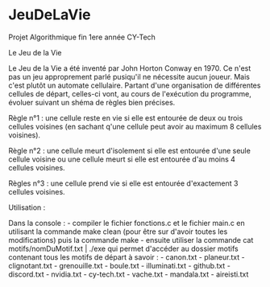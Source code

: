 # JeuDeLaVie
Projet Algorithmique fin 1ere année CY-Tech

Le Jeu de la Vie

Le Jeu de la Vie a été inventé par John Horton Conway en 1970. Ce n'est pas un jeu approprement parlé pusiqu'il ne nécessite aucun joueur.
Mais c'est plutôt un automate cellulaire. Partant d'une organisation de différentes cellules de départ, celles-ci vont, au cours de l'exécution
du programme, évoluer suivant un shéma de règles bien précises.

Règle n°1 : une cellule reste en vie si elle est entourée de deux ou trois cellules voisines (en sachant q'une cellule peut avoir au maximum 8
cellules voisines).

Règle n°2 : une cellule meurt d'isolement si elle est entourée d'une seule cellule voisine ou une cellule meurt si elle est entourée d'au moins
4 cellules voisines.

Règles n°3 : une cellule prend vie si elle est entourée d'exactement 3 cellules voisines.

Utilisation : 
  
  Dans la console :
      - compiler le fichier fonctions.c et le fichier main.c en utilisant la commande make clean (pour être sur d'avoir toutes les modifications)
      puis la commande make
      - ensuite utiliser la commande cat motifs/nomDuMotif.txt | ./exe qui permet d'accéder au dossier motifs contenant tous les motifs de départ
      à savoir : 
          - canon.txt
          - planeur.txt
          - clignotant.txt
          - grenouille.txt
          - boule.txt
          - illuminati.txt
          - github.txt
          - discord.txt
          - nvidia.txt
          - cy-tech.txt
          - vache.txt
          - mandala.txt
          - aireisti.txt
